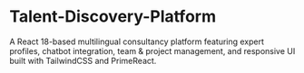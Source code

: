 # Talent-Discovery-Platform
A React 18-based multilingual consultancy platform featuring expert profiles, chatbot integration, team &amp; project management, and responsive UI built with TailwindCSS and PrimeReact.
